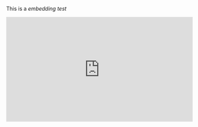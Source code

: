 <p>This is a <cite>embedding test</cite></p>


<p><iframe src="https://www.youtube.com/embed/mswPy5bt3TQ" class="youtube" width="500" height="281" frameborder="0" allowfullscreen=""></iframe></p>

